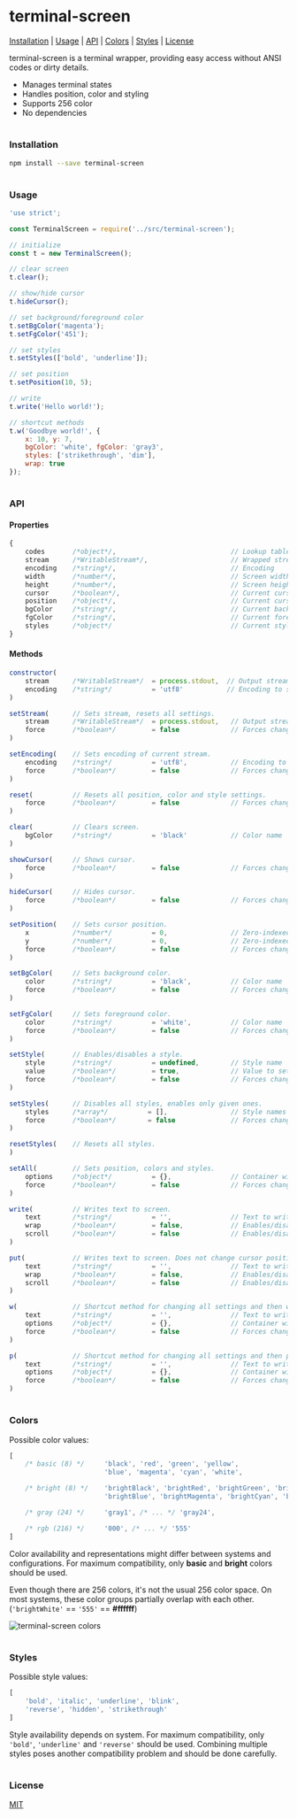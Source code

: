 # terminal-screen

[Installation](#installation) |
[Usage](#usage) |
[API](#api) |
[Colors](#colors) |
[Styles](#styles) |
[License](#license)

terminal-screen is a terminal wrapper, providing easy access without ANSI codes or dirty details.
- Manages terminal states
- Handles position, color and styling
- Supports 256 color
- No dependencies

# []()

### Installation
```bash
npm install --save terminal-screen
```

# []()

### Usage
```javascript
'use strict';

const TerminalScreen = require('../src/terminal-screen');

// initialize
const t = new TerminalScreen();

// clear screen
t.clear();

// show/hide cursor
t.hideCursor();

// set background/foreground color
t.setBgColor('magenta');
t.setFgColor('451');

// set styles
t.setStyles(['bold', 'underline']);

// set position
t.setPosition(10, 5);

// write
t.write('Hello world!');

// shortcut methods
t.w('Goodbye world!', {
    x: 10, y: 7,
    bgColor: 'white', fgColor: 'gray3',
    styles: ['strikethrough', 'dim'],
    wrap: true
});
```

# []()

### API

#### Properties
```javascript
{
    codes       /*object*/,                             // Lookup table of ANSI codes
    stream      /*WritableStream*/,                     // Wrapped stream
    encoding    /*string*/,                             // Encoding
    width       /*number*/,                             // Screen width
    height      /*number*/,                             // Screen height
    cursor      /*boolean*/,                            // Current cursor visibility
    position    /*object*/,                             // Current cursor position {x, y} 
    bgColor     /*string*/,                             // Current background color
    fgColor     /*string*/,                             // Current foreground color
    styles      /*object*/                              // Current styles {bold, dim, italic, underline, blink, reverse, hidden, strikethrough}
}
```

#### Methods
```javascript
constructor(
    stream      /*WritableStream*/  = process.stdout,  // Output stream
    encoding    /*string*/          = 'utf8'           // Encoding to set the stream to
)
```

```javascript
setStream(      // Sets stream, resets all settings.
    stream      /*WritableStream*/  = process.stdout,   // Output stream
    force       /*boolean*/         = false             // Forces change even if it is not needed
)
```

```javascript
setEncoding(    // Sets encoding of current stream.
    encoding    /*string*/          = 'utf8',           // Encoding to set the stream to
    force       /*boolean*/         = false             // Forces change even if it is not needed
)
```

```javascript
reset(          // Resets all position, color and style settings.
    force       /*boolean*/         = false             // Forces change even if it is not needed
)
```

```javascript
clear(          // Clears screen.
    bgColor     /*string*/          = 'black'           // Color name
)
```

```javascript
showCursor(     // Shows cursor.
    force       /*boolean*/         = false             // Forces change even if it is not needed
)
```

```javascript
hideCursor(     // Hides cursor.
    force       /*boolean*/         = false             // Forces change even if it is not needed
)
```

```javascript
setPosition(    // Sets cursor position.
    x           /*number*/          = 0,                // Zero-indexed X coordinate
    y           /*number*/          = 0,                // Zero-indexed Y coordinate
    force       /*boolean*/         = false             // Forces change even if it is not needed
)
```

```javascript
setBgColor(     // Sets background color.
    color       /*string*/          = 'black',          // Color name
    force       /*boolean*/         = false             // Forces change even if it is not needed
)
```

```javascript
setFgColor(     // Sets foreground color.
    color       /*string*/          = 'white',          // Color name
    force       /*boolean*/         = false             // Forces change even if it is not needed
)
```

```javascript
setStyle(       // Enables/disables a style.
    style       /*string*/          = undefined,        // Style name
    value       /*boolean*/         = true,             // Value to set the style to
    force       /*boolean*/         = false             // Forces change even if it is not needed
)
```

```javascript
setStyles(      // Disables all styles, enables only given ones.
    styles      /*array*/          = [],                // Style names
    force       /*boolean*/        = false              // Forces change even if it is not needed
)
```

```javascript
resetStyles(    // Resets all styles.
)
```

```javascript
setAll(         // Sets position, colors and styles.
    options     /*object*/          = {},               // Container with x, y, bgColor, fgColor, styles keys
    force       /*boolean*/         = false             // Forces change even if it is not needed
)
```

```javascript
write(          // Writes text to screen.
    text        /*string*/          = '',               // Text to write
    wrap        /*boolean*/         = false,            // Enables/disables wrapping
    scroll      /*boolean*/         = false             // Enables/disables scrolling
)
```

```javascript
put(            // Writes text to screen. Does not change cursor position.
    text        /*string*/          = '',               // Text to write
    wrap        /*boolean*/         = false,            // Enables/disables wrapping
    scroll      /*boolean*/         = false             // Enables/disables scrolling
)
```

```javascript
w(              // Shortcut method for changing all settings and then writing text.
    text        /*string*/          = '',               // Text to write
    options     /*object*/          = {},               // Container with x, y, bgColor, fgColor, styles, wrap and scroll keys
    force       /*boolean*/         = false             // Forces change even if it is not needed
)
```

```javascript
p(              // Shortcut method for changing all settings and then putting text.
    text        /*string*/          = '',               // Text to write
    options     /*object*/          = {},               // Container with x, y, bgColor, fgColor, styles, wrap and scroll keys
    force       /*boolean*/         = false             // Forces change even if it is not needed
)
```

# []()

### Colors
Possible color values:
```javascript
[
    /* basic (8) */     'black', 'red', 'green', 'yellow',
                        'blue', 'magenta', 'cyan', 'white',

    /* bright (8) */    'brightBlack', 'brightRed', 'brightGreen', 'brightYellow',
                        'brightBlue', 'brightMagenta', 'brightCyan', 'brightWhite',

    /* gray (24) */     'gray1', /* ... */ 'gray24',

    /* rgb (216) */     '000', /* ... */ '555'
]
```

Color availability and representations might differ between systems and configurations. For maximum compatibility, only **basic** and **bright** colors should be used.

Even though there are 256 colors, it's not the usual 256 color space. On most systems, these color groups partially overlap with each other. (`'brightWhite'` == `'555'` == **#ffffff**)

![terminal-screen colors](http://i.imgur.com/1IL56NZ.png)

# []()

### Styles
Possible style values:
```javascript
[
    'bold', 'italic', 'underline', 'blink',
    'reverse', 'hidden', 'strikethrough'
]
```

Style availability depends on system. For maximum compatibility, only `'bold'`, `'underline'` and `'reverse'` should be used. Combining multiple styles poses another compatibility problem and should be done carefully.

# []()

### License
[MIT](https://github.com/eozan/terminal-brush/blob/master/LICENSE)
